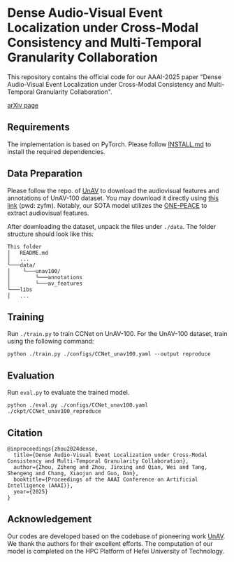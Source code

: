# Dense Audio-Visual Event Localization under Cross-Modal Consistency and Multi-Temporal Granularity Collaboration
This repository contains the official code for our AAAI-2025 paper "Dense Audio-Visual Event Localization under Cross-Modal Consistency and Multi-Temporal Granularity Collaboration". 

[arXiv page](https://arxiv.org/abs/2412.12628)

## Requirements
The implementation is based on PyTorch. Please follow [INSTALL.md](INSTALL.md) to install the required dependencies.

## Data Preparation
<!-- #### Download features and annotations -->
Please follow the repo. of [UnAV](https://github.com/ttgeng233/UnAV) to download the audiovisual features and annotations of UnAV-100 dataset. You may download it directly using [this link](https://pan.baidu.com/s/1uBRdq6mXTfnRODMbZ0-QnA?pwd=zyfm) (pwd: zyfm). Notably, our SOTA model utilizes the [ONE-PEACE](https://github.com/OFA-Sys/ONE-PEACE) to extract audiovisual features.

After downloading the dataset, unpack the files under `./data`. The folder structure should look like this:
```
This folder
│   README.md
│   ...  
└───data/
│    └───unav100/
│    	 └───annotations
│    	 └───av_features  
└───libs
│   ...
```

## Training 
Run `./train.py` to train CCNet on UnAV-100.
For the UnAV-100 dataset, train using the following command:
```
python ./train.py ./configs/CCNet_unav100.yaml --output reproduce
```

## Evaluation
Run ```eval.py``` to evaluate the trained model. 
```
python ./eval.py ./configs/CCNet_unav100.yaml ./ckpt/CCNet_unav100_reproduce
```

## Citation
```
@inproceedings{zhou2024dense,
  title={Dense Audio-Visual Event Localization under Cross-Modal Consistency and Multi-Temporal Granularity Collaboration},
  author={Zhou, Ziheng and Zhou, Jinxing and Qian, Wei and Tang, Shengeng and Chang, Xiaojun and Guo, Dan},
  booktitle={Proceedings of the AAAI Conference on Artificial Intelligence (AAAI)},
  year={2025}
}
```

## Acknowledgement
Our codes are developed based on the codebase of pioneering work [UnAV](https://github.com/ttgeng233/UnAV). We thank the authors for their excellent efforts. The computation of our model is completed on the HPC Platform of Hefei University of Technology.
